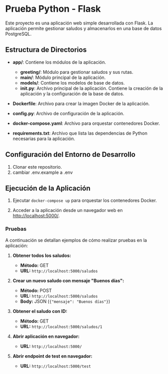 # Prueba Python - Flask

Este proyecto es una aplicación web simple desarrollada con Flask. La aplicación permite gestionar saludos y almacenarlos en una base de datos PostgreSQL.

## Estructura de Directorios

- **app/**: Contiene los módulos de la aplicación.
  - **greeting/**: Módulo para gestionar saludos y sus rutas.
  - **main/**: Módulo principal de la aplicación.
  - **models/**: Contiene los modelos de base de datos.
  - **__init__.py**: Archivo principal de la aplicación. Contiene la creación de la aplicación y la configuración de la base de datos.

- **Dockerfile**: Archivo para crear la imagen Docker de la aplicación.

- **config.py**: Archivo de configuración de la aplicación.

- **docker-compose.yaml**: Archivo para orquestar contenedores Docker.

- **requirements.txt**: Archivo que lista las dependencias de Python necesarias para la aplicación.

## Configuración del Entorno de Desarrollo

1. Clonar este repositorio.
2. cambiar .env.example a .env

## Ejecución de la Aplicación

1. Ejecutar `docker-compose up` para orquestar los contenedores Docker.

2. Acceder a la aplicación desde un navegador web en [http://localhost:5000/](http://localhost:5000/).

### Pruebas

A continuación se detallan ejemplos de cómo realizar pruebas en la aplicación:

1. **Obtener todos los saludos:**
   - **Método:** GET
   - **URL:** `http://localhost:5000/saludos`

2. **Crear un nuevo saludo con mensaje "Buenos días":**
   - **Método:** POST
   - **URL:** `http://localhost:5000/saludos`
   - **Body:** JSON (`{"mensaje": "Buenos días"}`)

3. **Obtener el saludo con ID:**
   - **Método:** GET
   - **URL:** `http://localhost:5000/saludos/1`

4. **Abrir aplicación en navegador:**
   - **URL:** `http://localhost:5000/`

5. **Abrir endpoint de test en navegador:**
    - **URL:** `http://localhost:5000/test`